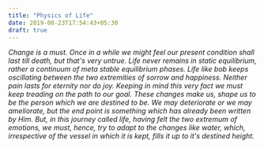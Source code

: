 ```yaml
---
title: "Physics of Life"
date: 2019-08-23T17:54:43+05:30
draft: true
---
```


*Change is a must. Once in a while we might feel our present condition shall last till death, but that's very untrue. Life never remains in static equilibrium, rather a continuum of meta stable equilibrium phases. Life like bob keeps oscillating between the two extremities of sorrow and happiness. Neither pain lasts for eternity nor do joy. Keeping in mind this very fact we must keep treading on the path to our goal. These changes make us, shape us to be the person which we are destined to be. We may deteriorate or we may ameliorate, but the end point is something which has already been written by Him. But, in this journey called life, having felt the two extremum of emotions, we must, hence, try to adapt to the changes like water, which, irrespective of the vessel in which it is kept, fills it up to it's destined height.*